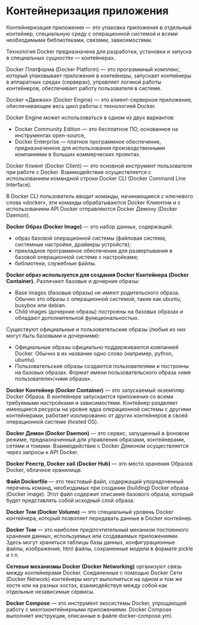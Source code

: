 # Контейнеризация приложения
Контейнеризация приложения — это упаковка приложения в отдельный контейнер, специальную среду с операционной системой и всеми необходимыми библиотеками, связями, зависимостями.

Технология Docker предназначена для разработки, установки и запуска в специальных сущностях — контейнерах.

Docker Платформа (Docker Platform) — это программный комплекс, который упаковывает приложения в контейнеры, запускает контейнеры в аппаратных средах (серверах), управляет логикой работы контейнеров, обеспечивает работу пользователя в системе.

Docker «Движок» (Docker Engine) — это клиент-серверное приложение, обеспечивающее весь цикл работы с технологией Docker.

Docker Engine может использоваться в одном из двух вариантов:  
- Docker Community Edition — это бесплатное ПО, основанное на  инструментах open-source,
- Docker Enterprise — платное программное обеспечение, предназначенное для использования производственными компаниями в больших коммерческих проектах.

Docker Клиент (Docker Client) — это основной инструмент пользователя при работе с Docker. Взаимодействие осуществляется с использованием командной строки Docker CLI (Docker Command Line Interface).

В Docker CLI пользователь вводит команды, начинающиеся с ключевого слова «docker», эти команды обрабатываются Docker Клиентом и с использованием API Docker отправляются Docker Демону (Docker Daemon).

**Docker Образ (Docker Image)** — это набор данных, содержащий:
- образ базовой операционной системы (файловая система, системные настройки, драйверы устройств);
- прикладное программное обеспечение для развертывания в базовой операционной системе с настройками;
- библиотеки, служебные файлы.

**Docker образ используется для создания Docker Контейнера (Docker Container).** Различают базовые и дочерние образы:
- Base images (базовые образы) не имеют родительского образа. Обычно это образы с операционной системой, такие как ubuntu, busybox или debian.
- Child images (дочерние образы) построены на базовых образах и обладают дополнительной функциональностью.

Существуют официальные и пользовательские образы (любые из них могут быть базовыми и дочерними):
- Официальные образы официально поддерживаются компанией Docker. Обычно в их названии одно слово (например, python, ubuntu).
- Пользовательские образы создаются пользователями и построены на базовых образах. Формат имени пользовательского образа «имя пользователя»/«имя образа».

**Docker Контейнер (Docker Container)** — это запускаемый экземпляр Docker Образа.
В контейнере запускаются приложения со всеми требуемыми настройками и зависимостями. Контейнер разделяет имеющиеся ресурсы на уровне ядра операционной системы с другими контейнерами, работает изолированно от других контейнеров в своей операционной системе (hosted OS).

**Docker Демон (Docker Daemon)** — это сервис, запущенный в фоновом режиме, предназначенный для управления образами, контейнерами, сетями и томами. Взаимодействие с Docker Демоном осуществляется через запросы к API Docker.

**Docker Реестр, Docker хаб (Docker Hub)** — это место хранения Образов Docker, облачное хранилище.

**Файл Dockerfile** — это текстовый файл, содержащий упорядоченный перечень команд, необходимых при создании (building) Docker образа (Docker image). Этот файл содержит описание базового образа, который будет представлять собой исходный слой образа. 

**Docker Том (Docker Volume)** — это специальный уровень Docker контейнера, который позволяет передавать данные в Docker контейнер.

**Docker Том** — это наиболее предпочтительный механизм постоянного хранения данных, используемых или создаваемых приложениями. Здесь могут храниться таблицы базы данных, конфигурационные файлы, изображения, html файлы, сохраненные модели в формате pickle и т.п.

**Сетевые механизмы Docker (Docker Networking)** организуют связь между контейнерами Docker. Соединенные с помощью Docker Сети (Docker Network) контейнеры могут выполняться на одном и том же хосте или на разных хостах, взаимодействуя между собой как отдельные независимые сервисы.

**Docker Compose** — это инструмент экосистемы Docker, упрощающий работу с многоконтейнерными приложениями. Docker Compose выполняет инструкции, описанные в файле docker-compose.yml.

